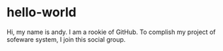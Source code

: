 # hello-world

Hi, my name is andy.
I am a rookie of GitHub.
To complish my project of sofeware system, I join this social group.
